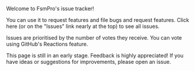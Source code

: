 Welcome to FsmPro's issue tracker!

You can use it to request features and file bugs and request features. Click here (or on the "Issues" link nearly at the top) to see all issues.

Issues are prioritised by the number of votes they receive. You can vote using GitHub's Reactions feature.

This page is still in an early stage. Feedback is highly appreciated! If you have ideas or suggestions for improvements, please open an issue.

